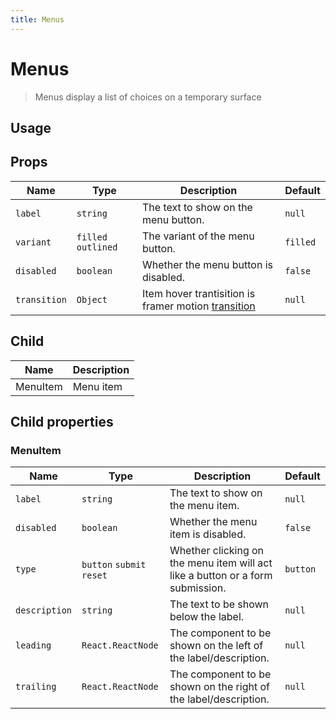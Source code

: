 ```yaml
---
title: Menus
---
```


# Menus

> Menus display a list of choices on a temporary surface

## Usage

<usage name="menu"></usage>

## Props

| Name         | Type                | Description                                                                                                                 | Default  |
| ------------ | ------------------- | --------------------------------------------------------------------------------------------------------------------------- | -------- |
| `label`      | `string`            | The text to show on the menu button.                                                                                        | `null`   |
| `variant`    | `filled` `outlined` | The variant of the menu button.                                                                                             | `filled` |
| `disabled`   | `boolean`           | Whether the menu button is disabled.                                                                                        | `false`  |
| `transition` | `Object`            | Item hover trantisition is framer motion <a target="_blank" href="https://www.framer.com/motion/transition/">transition</a> | `null`   |

## Child

| Name     | Description |
| -------- | ----------- |
| MenuItem | Menu item   |

## Child properties

### MenuItem

| Name          | Type                      | Description                                                                    | Default  |
| ------------- | ------------------------- | ------------------------------------------------------------------------------ | -------- |
| `label`       | `string`                  | The text to show on the menu item.                                             | `null`   |
| `disabled`    | `boolean`                 | Whether the menu item is disabled.                                             | `false`  |
| `type`        | `button` `submit` `reset` | Whether clicking on the menu item will act like a button or a form submission. | `button` |
| `description` | `string`                  | The text to be shown below the label.                                          | `null`   |
| `leading`     | `React.ReactNode`         | The component to be shown on the left of the label/description.                | `null`   |
| `trailing`    | `React.ReactNode`         | The component to be shown on the right of the label/description.               | `null`   |
